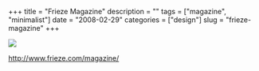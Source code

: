 +++
title = "Frieze Magazine"
description = ""
tags = ["magazine", "minimalist"]
date = "2008-02-29"
categories = ["design"]
slug = "frieze-magazine"
+++


 

  <div id="screens-thumbs" class="clearfix">
    <div class="txt-center" id="design-submission"><a href="http://www.frieze.com/magazine/"><img id='bluga-thumbnail-851' class='bluga-thumbnail large' src='/media/bluga/
wt47f2790e1856c_0.jpg'/></a></div>  
  </div>   
<p><a href="http://www.frieze.com/magazine/">http://www.frieze.com/magazine/</a></p>




